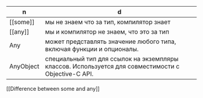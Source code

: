 
| n                  | d                                                                                                   |
| ------------------ | --------------------------------------------------------------------------------------------------- |
| [[some]]           | мы не знаем что за тип, компилятор знает                                                            |
| [[any]]            | мы и компилятор не знаем, что это за тип                                                            |
| Any                | может представлять значение любого типа, включая функции и опционалы.                               |
| AnyObject          | специальный тип для ссылок на экземпляры классов. Используется для совместимости с Objective-C API. |
[[Difference between some and any]]